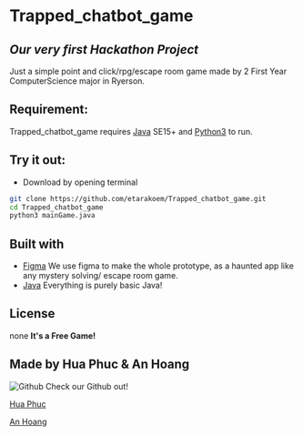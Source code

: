 # Trapped_chatbot_game
## _Our very first Hackathon Project_

Just a simple point and click/rpg/escape room game made by 2 First Year ComputerScience major in Ryerson.

## Requirement:

Trapped_chatbot_game requires [Java](https://www.java.com/) SE15+ and [Python3](3.10.2) to run.

## Try it out:

- Download by opening terminal

```sh
git clone https://github.com/etarakoem/Trapped_chatbot_game.git
cd Trapped_chatbot_game
python3 mainGame.java
```

## Built with

- [Figma](https://www.figma.com/) We use figma to make the whole prototype, as a haunted app like any mystery solving/ escape room game.
- [Java](https://www.java.com/) Everything is purely basic Java!

## License
none
**It's a Free Game!**

## Made by Hua Phuc & An Hoang

![Github](https://img.shields.io/badge/GitHub-100000?style=for-the-badge&logo=github&logoColor=white)
Check our Github out!

[Hua Phuc](https://github.com/etarakoem)

[An Hoang](https://github.com/leodan2002)
